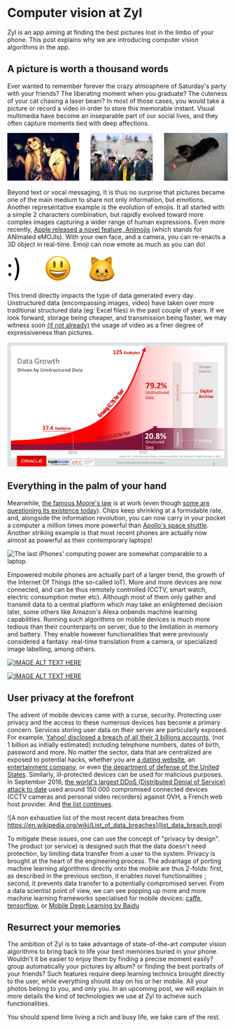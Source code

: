 # Computer vision at Zyl
Zyl is an app aiming at finding the best pictures lost in the limbo of your phone. This post explains why we are introducing computer vision algorithms in the app.

## A picture is worth a thousand words
Ever wanted to remember forever the crazy atmosphere of Saturday's party with your friends? The liberating moment when you graduate? The cuteness of your cat chasing a laser beam? In most of those cases, you would take a picture or record a video in order to store this memorable instant. Visual multimedia have become an inseparable part of our social lives, and they often capture moments tied with deep affections. 

![feeling](feeling.png)

Beyond text or vocal messaging, It is thus no surprise that pictures became one of the main medium to share not only information, but emotions. Another representative example is the evolution of emojis. It all started with a simple 2 characters combination, but rapidly evolved toward more complex images capturing a wider range of human expressions. Even more recently, [Apple released a novel feature, Animojis](https://www.apple.com/newsroom/2017/09/the-future-is-here-iphone-x/) (which stands for ANImated eMOJIs). With your own face, and a camera, you can re-enacts a 3D object in real-time. Emoji can now emote as much as you can do!

![Evolution of emoji](emoji_evolution.png)


This trend directly impacts the type of data generated every day. Unstructured data (encompassing images, video) have taken over more traditional structured data (eg: Excel files) in the past couple of years. If we look forward, storage being cheaper, and transmission being faster, we may witness soon [(if not already)](https://giphy.com/) the usage of video as a finer degree of expressiveness than pictures. 

![unstructured_data text](unstructured_data.jpg)

## Everything in the palm of your hand
Meanwhile, [the famous Moore's law](https://en.wikipedia.org/wiki/Moore%27s_law) is at work (even though [some are questioning its existence today](http://www.economist.com/node/21693710/sites/all/modules/custom/ec_essay)). Chips keep shrinking at a formidable rate, and, alongside the information revolution, you can now carry in your pocket a computer a million times more powerful than [Apollo's space shuttle](https://en.wikipedia.org/wiki/Apollo_Guidance_Computer). Another striking example is that most recent phones are actually now almost as powerful as their contemporary laptops!

![The last iPhones' computing power are somewhat comparable to a laptop.
](a11_benchmark.jpg)

Empowered mobile phones are actually part of a larger trend, the growth of the Internet Of Things (the so-called IoT). More and more devices are now connected, and can be thus remotely controlled (CCTV, smart watch, electric consumption meter etc). Although most of them only gather and transmit data to a central platform which may take an enlightened decision later, some others like Amazon's Alexa onbends machine learning capabilities. Running such algorithms on mobile devices is much more tedious than their counterparts on server, due to the limitation in memory and battery. They enable however functionalities that were previously considered a fantasy: real-time translation from a camera, or specialized image labelling, among others. 

[![IMAGE ALT TEXT HERE](https://img.youtube.com/vi/06olHmcJjS0/0.jpg)](https://www.youtube.com/watch?v=06olHmcJjS0)

[![IMAGE ALT TEXT HERE](https://img.youtube.com/vi/neB1S0UPJFw/0.jpg)](https://www.youtube.com/watch?v=neB1S0UPJFw)


## User privacy at the forefront
The advent of mobile devices came with a curse, security. Protecting user privacy and the access to these numerous devices has become a primary concern. Services storing user data on their server are particularly exposed. For example, [Yahoo! disclosed a breach of all their 3 billions accounts](https://techcrunch.com/2017/10/03/yahoo-says-all-3b-accounts-were-impacted-by-2013-breach-not-1b-as-thought/), (not 1 billion as initially estimated) including telephone numbers, dates of birth, password and more. No matter the sector, data that are centralized are exposed to potential hacks, whether you are [a dating website](https://en.wikipedia.org/wiki/Ashley_Madison_data_breach), an [entertainment company](https://en.wikipedia.org/wiki/Sony_Pictures_hack), or even [the department of defense of the United States](https://en.wikipedia.org/wiki/Iraq_War_documents_leak). Similarly, ill-protected devices can be used for malicious purposes. In September 2016, [the world's largest DDoS (Distributed Denial of Service) attack to date](https://www.ovh.com/us/news/articles/a2367.the-ddos-that-didnt-break-the-camels-vac) used around 150 000 compromised connected devices (CCTV cameras and personal video recorders) against OVH, a French web host provider. And [the list continues](https://en.wikipedia.org/wiki/List_of_cyberattacks).

![A non exhaustive list of the most recent data breaches from https://en.wikipedia.org/wiki/List_of_data_breaches](list_data_breach.png)

To mitigate these issues, one can use the concept of "privacy by design". The product (or service) is designed such that the data doesn't need protection, by limiting data transfer from a user to the system. Privacy is brought at the heart of the engineering process. The advantage of porting machine learning algorithms directly onto the mobile are thus 2-folds: first, as described in the previous section, it enables novel functionalities ; second, it prevents data transfer to a potentially compromised server. From a data scientist point of view, we can see popping up more and more machine learning frameworks specialised for mobile devices: [caffe](https://github.com/solrex/caffe-mobile), [tensorflow](https://github.com/tensorflow/tensorflow/tree/master/tensorflow/examples/android), or [Mobile Deep Learning by Baidu](https://github.com/baidu/mobile-deep-learning)

## Resurrect your memories
The ambition of Zyl is to take advantage of state-of-the-art computer vision algorithms to bring back to life your best memories buried in your phone. Wouldn't it be easier to enjoy them by finding a precise moment easily? group automatically your pictures by album? or finding the best portraits of your friends? Such features require deep learning technics brought directly to the user, while everything should stay on his or her mobile. All your photos belong to you, and only you. In an upcoming post, we will explain in more details the kind of technologies we use at Zyl to achieve such functionalities. 


You should spend time living a rich and busy life, we take care of the rest.
